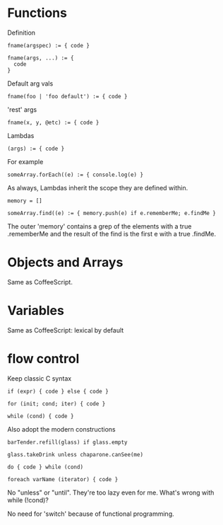 # Functions

Definition

    fname(argspec) := { code }

    fname(args, ...) := {
      code
    }

Default arg vals

    fname(foo | 'foo default') := { code }

'rest' args

    fname(x, y, @etc) := { code }

Lambdas

    (args) := { code }

For example

    someArray.forEach((e) := { console.log(e) }

As always, Lambdas inherit the scope they are defined within.

    memory = []

    someArray.find((e) := { memory.push(e) if e.rememberMe; e.findMe }

The outer 'memory' contains a grep of the elements with a true .rememberMe and
the result of the find is the first e with a true .findMe.

# Objects and Arrays

Same as CoffeeScript.

# Variables

Same as CoffeeScript: lexical by default

# flow control

Keep classic C syntax

    if (expr) { code } else { code }

    for (init; cond; iter) { code }

    while (cond) { code }

Also adopt the modern constructions

    barTender.refill(glass) if glass.empty

    glass.takeDrink unless chaparone.canSee(me)

    do { code } while (cond)

    foreach varName (iterator) { code }

No "unless" or "until". They're too lazy even for me. What's wrong with while (!cond)?

No need for 'switch' because of functional programming.

